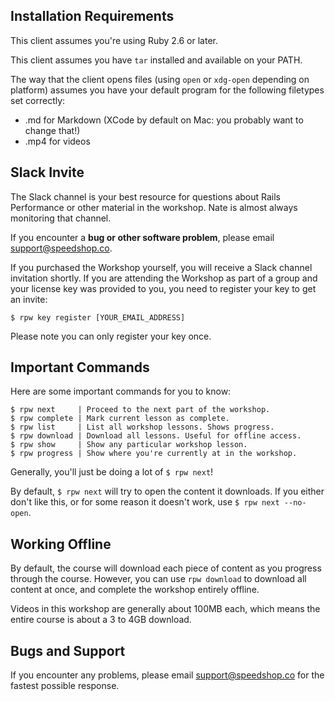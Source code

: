 ## Installation Requirements

This client assumes you're using Ruby 2.6 or later.

This client assumes you have `tar` installed and available on your PATH.

The way that the client opens files (using `open` or `xdg-open` depending on platform) assumes you have your default program for the following filetypes set correctly:

* .md for Markdown (XCode by default on Mac: you probably want to change that!)
* .mp4 for videos

## Slack Invite 

The Slack channel is your best resource for questions about Rails Performance
or other material in the workshop. Nate is almost always monitoring that channel.

If you encounter a **bug or other software problem**, please email support@speedshop.co.

If you purchased the Workshop yourself, you will receive a Slack channel invitation
shortly. If you are attending the Workshop as part of a group and your license key
was provided to you, you need to register your key to get an invite:

```
$ rpw key register [YOUR_EMAIL_ADDRESS]
```

Please note you can only register your key once.

## Important Commands

Here are some important commands for you to know:

```
$ rpw next     | Proceed to the next part of the workshop.
$ rpw complete | Mark current lesson as complete.
$ rpw list     | List all workshop lessons. Shows progress.
$ rpw download | Download all lessons. Useful for offline access.
$ rpw show     | Show any particular workshop lesson.
$ rpw progress | Show where you're currently at in the workshop.
```

Generally, you'll just be doing a lot of `$ rpw next`!

By default, `$ rpw next` will try to open the content it downloads. If you 
either don't like this, or for some reason it doesn't work, use `$ rpw next --no-open`.

## Working Offline 

By default, the course will download each piece of content as you progress through 
the course. However, you can use `rpw download` to download all content
at once, and complete the workshop entirely offline.

Videos in this workshop are generally about 100MB each, which means the entire
course is about a 3 to 4GB download.

## Bugs and Support

If you encounter any problems, please email support@speedshop.co for the fastest possible response.